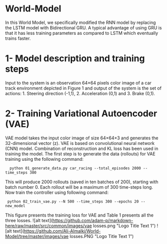 # World-Model
In this World Model, we specifically modified the RNN model by replacing the LSTM model with Bidirectional GRU. A typical advantage of using GRU is that it has less training parameters as compared to LSTM which eventually trains faster.

# 1- Model description and training steps
Input to the system is an observation 64×64 pixels color image of a car track environment depicted in Figure 1 and output of the system is the set of actions: 1. Steering direction (-1,1), 2. Acceleration (0,1) and 3. Brake (0,1).

# 2- Training Variational Autoencoder (VAE)
VAE model takes the input color image of size 64×64×3 and generates the 32-dimensional vector (z). VAE is based on convolutional neural network (CNN) model. Combination of reconstruction and KL loss has been used in training the model. The first step is to generate the data (rollouts) for VAE training using the following command:

      python 01_generate_data.py car_racing --total_episodes 2000 --time_steps 300
This will produce 2000 rollouts (saved in ten batches of 200), starting with batch number 0. Each rollout will be a maximum of 300 time-steps long.
Now train the controller using following command:

     python 02_train_vae.py --N 500 --time_steps 300 --epochs 20 --new_model

This figure presents the training loss for VAE and Table 1 presents all the three losses.
![alt text](https://github.com/adam-p/markdown-here/raw/master/src/common/images/vae losses.png "Logo Title Text 1")
![alt text](https://github.com/Ali-Almalki/World-Model/tree/master/images/vae losses.PNG "Logo Title Text 1")
